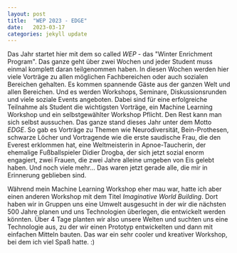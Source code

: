 ```yaml
---
layout: post
title:  "WEP 2023 - EDGE"
date:   2023-03-17
categories: jekyll update
---
```


Das Jahr startet hier mit dem so called *WEP* - das "Winter Enrichment Program". Das ganze geht über zwei Wochen und jeder Student muss einmal komplett daran teilgenommen haben.
In diesen Wochen werden hier viele Vorträge zu allen möglichen Fachbereichen oder auch sozialen Bereichen gehalten. Es kommen spannende Gäste aus der ganzen Welt und allen Bereichen. Und es werden Workshops, Seminare, Diskussionsrunden und viele soziale Events angeboten.
Dabei sind für eine erfolgreiche Teilnahme als Student die wichtigsten Vorträge, ein Machine Learning Workshop und ein selbstgewählter Workshop Pflicht. Den Rest kann man sich selbst aussuchen.
Das ganze stand dieses Jahr unter dem Motto *EDGE*.
So gab es Vorträge zu Themen wie Neurodiversität, Bein-Prothesen, schwarze Löcher und Vortragende wie die erste saudische Frau, die den Everest erklommen hat, eine Weltmeisterin in Apnoe-Taucherin, der ehemalige Fußballspieler Didier Drogba, der sich jetzt sozial enorm engagiert, zwei Frauen, die zwei Jahre alleine umgeben von Eis gelebt haben. Und noch viele mehr... Das waren jetzt gerade alle, die mir in Erinnerung geblieben sind.

Während mein Machine Learning Workshop eher mau war, hatte ich aber einen anderen Workshop mit dem Titel *Imaginative World Building*. Dort haben wir in Gruppen uns eine Umwelt ausgesucht in der wir die nächsten 500 Jahre planen und uns Technologien überlegen, die entwickelt werden könnten. Über 4 Tage planten wir also unsere Welten und suchten uns eine Technologie aus, zu der wir einen Prototyp entwickelten und dann mit einfachen Mitteln bauten. Das war ein sehr cooler und kreativer Workshop, bei dem ich viel Spaß hatte. :)
